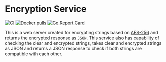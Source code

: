 # Encryption Service
[![CI](https://github.com/vpnbeast/encryption-service/workflows/CI/badge.svg?event=push)](https://github.com/vpnbeast/encryption-service/actions?query=workflow%3ACI)
[![Docker pulls](https://img.shields.io/docker/pulls/vpnbeast/encryption-service)](https://hub.docker.com/r/vpnbeast/encryption-service/)
[![Go Report Card](https://goreportcard.com/badge/github.com/vpnbeast/encryption-service)](https://goreportcard.com/report/github.com/vpnbeast/encryption-service)

This is a web server created for encrypting strings based on [AES-256](https://www.solarwindsmsp.com/blog/aes-256-encryption-algorithm) 
and returns the encrypted response as `JSON`. This service also has capability of checking the clear and encrypted strings, 
takes clear and encrypted strings as JSON and returns a JSON response to check if both strings are compatible with each other.
